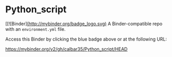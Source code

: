 # Python_script
[[![Binder][(http://mybinder.org/badge_logo.svg)](https://mybinder.org/v2/gh/calbar35/Python_script/tree/main/HEAD)
A Binder-compatible repo with an `environment.yml` file.

Access this Binder by clicking the blue badge above or at the following URL:

https://mybinder.org/v2/gh/calbar35/Python_script/HEAD
